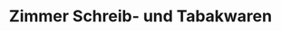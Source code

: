 ---
title: "Zimmer Schreib- und Tabakwaren"
url: /iffezheim/zimmer-schreib-und-tabakwaren/
shop: Lebensmittel
---